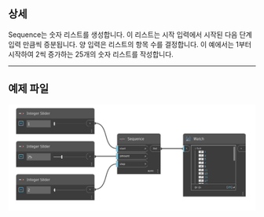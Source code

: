 ## 상세
Sequence는 숫자 리스트를 생성합니다. 이 리스트는 시작 입력에서 시작된 다음 단계 입력 만큼씩 증분됩니다. 양 입력은 리스트의 항목 수를 결정합니다. 이 예에서는 1부터 시작하여 2씩 증가하는 25개의 숫자 리스트를 작성합니다.
___
## 예제 파일

![Sequence](./CoreNodeModels.Sequence_img.jpg)


